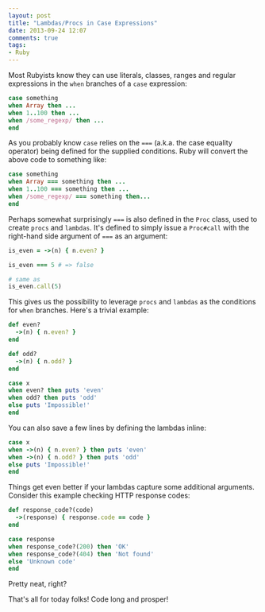 ```yaml
---
layout: post
title: "Lambdas/Procs in Case Expressions"
date: 2013-09-24 12:07
comments: true
tags:
- Ruby
---
```


Most Rubyists know they can use literals, classes, ranges and regular expressions in the `when` branches of a `case` expression:

``` ruby
case something
when Array then ...
when 1..100 then ...
when /some_regexp/ then ...
end
```

As you probably know `case` relies on the `===` (a.k.a. the case equality operator) being defined for
the supplied conditions. Ruby will convert the above code to something
like:

``` ruby
case something
when Array === something then ...
when 1..100 === something then ...
when /some_regexp/ === something then...
end
```

Perhaps somewhat surprisingly `===` is also defined in the `Proc` class, used to create `procs` and `lambdas`. It's defined to simply issue a `Proc#call` with the right-hand side argument of `===` as an argument:

``` ruby
is_even = ->(n) { n.even? }

is_even === 5 # => false

# same as
is_even.call(5)
```

This gives us the possibility to leverage `procs` and `lambdas` as the conditions for `when` branches. Here's a trivial example:

``` ruby
def even?
  ->(n) { n.even? }
end

def odd?
  ->(n) { n.odd? }
end

case x
when even? then puts 'even'
when odd? then puts 'odd'
else puts 'Impossible!'
end
```

You can also save a few lines by defining the lambdas inline:

``` ruby
case x
when ->(n) { n.even? } then puts 'even'
when ->(n) { n.odd? } then puts 'odd'
else puts 'Impossible!'
end
```

Things get even better if your lambdas capture some additional arguments. Consider this example checking HTTP response codes:

``` ruby
def response_code?(code)
  ->(response) { response.code == code }
end

case response
when response_code?(200) then 'OK'
when response_code?(404) then 'Not found'
else 'Unknown code'
end
```

Pretty neat, right?

That's all for today folks! Code long and prosper!

